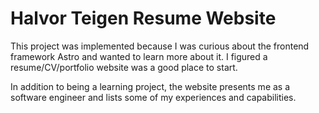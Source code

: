 # Halvor Teigen Resume Website

This project was implemented because I was curious about the frontend framework Astro and wanted to learn more about it. I figured a resume/CV/portfolio website was a good place to start.

In addition to being a learning project, the website presents me as a software engineer and lists some of my experiences and capabilities.
